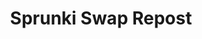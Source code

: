 ---
slug: sprunki-swap-repost
title: Sprunki Swap Repost
description: "Sprunki Swap Repost is an exciting online game. Play for free directly in your browser!"
icon: /images/popular_mods/Sprunki Swap Repost.png
url: https://wowtbc.net/sprunkin/swap-repost/index.html
previewImage: /images/popular_mods/Sprunki Swap Repost.png
type: popular mods

# SEO配置
seo:
  title: "Sprunki Swap Repost - Play Free Online Game | Fun Browser Games"
  description: "Sprunki Swap Repost - Play this fun online game for free in your browser. No download required!"
  ogImage: "/images/popular_mods/Sprunki Swap Repost.png"
  keywords: "sprunki-swap-repost, online game, browser game, free game, popular mods game, play online"

videoUrls:
  - https://www.youtube.com/embed/example1
  - https://www.youtube.com/embed/example2

whyPlay:
  title: "Why Play Sprunki Swap Repost?"
  items:
    - "Immersive Gameplay: Sprunki Swap Repost offers an engaging and immersive gaming experience that will keep you entertained for hours"
    - "Challenging Levels: Test your skills with increasingly difficult challenges and obstacles"
    - "Beautiful Graphics: Enjoy stunning visuals and smooth animations that bring the game world to life"
    - "Regular Updates: New content and features are added regularly to keep the game fresh and exciting"
    - "Free to Play: Experience all the fun without spending a penny"
    - "Community Features: Connect with other players, share strategies, and compete for high scores"
    - "Cross-Platform: Play on any device with a web browser, no downloads required"

features:
  title: "Key Features of Sprunki Swap Repost"
  image: "/images/popular_mods/Sprunki Swap Repost.png"
  items:
    - "Intuitive Controls: Easy to learn controls make Sprunki Swap Repost accessible for players of all skill levels"
    - "Multiple Game Modes: Enjoy various gameplay options that provide different challenges and experiences"
    - "Character Customization: Personalize your gaming experience with unique characters and items"
    - "Achievement System: Complete special tasks to earn rewards and recognition"
    - "Leaderboards: Compete with players worldwide and see who can achieve the highest scores"

characteristics:
  title: "Game Characteristics"
  image: "/images/popular_mods/Sprunki Swap Repost.png"
  items:
    - "Genre: Popular mods game with elements of strategy and skill"
    - "Difficulty: Suitable for both casual gamers and those seeking a challenge"
    - "Play Time: Quick sessions or extended gameplay, depending on your preference"
    - "Art Style: Vibrant and engaging visuals that enhance the gaming experience"
    - "Sound Design: Immersive audio that complements the gameplay perfectly"

info: "Sprunki Swap Repost is an exciting online game that offers players a unique and engaging gaming experience. With its intuitive controls, stunning visuals, and challenging gameplay, Sprunki Swap Repost provides hours of entertainment for players of all ages and skill levels. Whether you're looking for a quick gaming session during a break or an extended play session, Sprunki Swap Repost delivers an immersive experience that will keep you coming back for more. The game features multiple levels of increasing difficulty, ensuring that players are constantly challenged as they progress. With regular updates adding new content and features, Sprunki Swap Repost remains fresh and exciting, providing endless entertainment options for its growing community of players."

howToPlayIntro: "Welcome to Sprunki Swap Repost! This guide will walk you through the basics and help you master the game. Whether you're a beginner or looking to improve your skills, these tips and instructions will enhance your gaming experience."

howToPlaySteps:
  - title: "Getting Started"
    description: "Begin your Sprunki Swap Repost adventure by familiarizing yourself with the controls. Use your keyboard or mouse to navigate through the game interface. The tutorial will guide you through the basic mechanics and help you understand the objectives."
  - title: "Understanding the Objectives"
    description: "In Sprunki Swap Repost, your main goal is to progress through levels by completing specific objectives. Each level presents unique challenges that require different strategies and approaches."
  - title: "Mastering the Controls"
    description: "Practice using the controls to improve your precision and reaction time. Sprunki Swap Repost requires quick reflexes and strategic thinking to overcome obstacles and defeat opponents."
  - title: "Utilizing Power-ups"
    description: "Collect power-ups throughout the game to enhance your abilities and overcome difficult challenges. Each power-up offers unique advantages that can be crucial for success."
  - title: "Developing Strategies"
    description: "As you progress in Sprunki Swap Repost, develop effective strategies for different scenarios. Analyze patterns, anticipate challenges, and adapt your approach to maximize your performance."

faq:
  title: "Frequently Asked Questions about Sprunki Swap Repost"
  items:
    - question: "Is Sprunki Swap Repost free to play?"
      answer: "Yes, Sprunki Swap Repost is completely free to play directly in your web browser. No downloads or purchases are required to enjoy the full game experience."
    - question: "Can I play Sprunki Swap Repost on mobile devices?"
      answer: "Yes, Sprunki Swap Repost is optimized for both desktop and mobile play. You can enjoy the game on any device with a web browser and internet connection."
    - question: "Are there any in-game purchases?"
      answer: "While Sprunki Swap Repost is free to play, there may be optional in-game purchases available for cosmetic items or additional features that don't affect core gameplay."
    - question: "How often is Sprunki Swap Repost updated?"
      answer: "The developers regularly update Sprunki Swap Repost with new content, features, and improvements based on player feedback and game performance."
    - question: "Can I play Sprunki Swap Repost offline?"
      answer: "Currently, Sprunki Swap Repost requires an internet connection to play as it's a browser-based online game."
    - question: "Is Sprunki Swap Repost suitable for children?"
      answer: "Yes, Sprunki Swap Repost is designed to be family-friendly and suitable for players of all ages."
    - question: "How do I report bugs or issues?"
      answer: "If you encounter any problems while playing Sprunki Swap Repost, you can report them through the game's support page or contact the developers directly through their website."
    - question: "Still Have Questions?"
      answer: "If you have additional questions about Sprunki Swap Repost that aren't covered in this FAQ, please visit our support center or contact our customer service team for assistance."
---